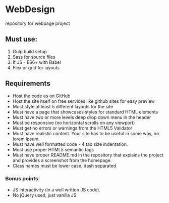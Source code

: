 # WebDesign

repository for webpage project

## Must use:

1. Gulp build setup
2. Sass for source files
3. If JS - ES6+ with Babel
4. Flex or grid for layouts

## Requirements

-   Host the code as on GitHub
-   Host the site itself on free services like github sites for easy preview
-   Must style at least 5 different layouts for the site
-   Must have a page that showcases styles for standard HTML elements
-   Must have two or more levels deep drop down menu in the header
-   Must be responsive (no horizontal scrolls on any viewport)
-   Must get no errors or warnings from the HTML5 Validator
-   Must have realistic content. Your site has to be useful in some way, no lorem ipsum.
-   Must have well formatted code - 4 tab size indentation.
-   Must use proper HTML5 semantic tags
-   Must have proper README.md in the repository that explains the project and provides a screenshot from the homepage.
-   Class names must be lower case, dash separated

### Bonus points:

-   JS interactivity (in a well written JS code).
-   No jQuery used, just vanilla JS
